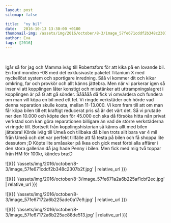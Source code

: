 ```yaml
---
layout: post
sitemap: false

title:  "ny bil"
date:   2016-10-13 13:30:00 +0100
thumbnail-img: /assets/img/2016/october/8-3/image_57fe671cddf2b348c2307b2f.jpg
author: Eva
tags: [2016]
---
```


 




Igår så for jag och Mamma iväg till Robertsfors för att kika på en lovande bil. En ford mondeo -08 med det exklusivaste paketet Titanium X med nyckellöst system och sportigare inredning. Såå vi kommer dit och kikar omkring, far och provkör och allt känns jättebra. Men när vi parkerar igen så inser vi att kopplingen låter konstigt och misstänker att uttrampningslagret i kopplingen är på G att gå sönder. Sååååå då fick vi omvärdera och fundera om man vill köpa en bil med ett fel. Vi ringde verkstäder och hörde vad denna reparation skulle kosta, mellan 11-13.000. Vi kom fram till att om man får köpa bilen till ett kraftigt reducerat pris så är det värt det. Så vi prutade ner den 10.000 och köpte den för 45.000 och ska då försöka hitta nån privat verkstad som kan göra reparationen billigare än vad de större verkstäderna vi ringde till. Bortsett från kopplingshistorian så känns allt med bilen jättebra! Körde iväg till Umeå och tillbaka då bilen trots allt bara var 4 mil från Umeå och det var perfekt tillfälle att få testa på bilen och få shoppa lite dessutom ;D Köpte lite småsaker på Ikea och gick mest förbi alla affärer i den stora gallerian då jag hade Penny i bilen. Men fick med mig två toppar från HM för 100kr, kändes bra:D

![]({{ '/assets/img/2016/october/8-3/image_57fe671cddf2b348c2307b2f.jpg'  | relative_url }})

![]({{ '/assets/img/2016/october/8-3/image_57fe671a2a6b225af1cbf2ec.jpg'  | relative_url }})

![]({{ '/assets/img/2016/october/8-3/image_57fe67172a6b225ade0a17e9.jpg'  | relative_url }})

![]({{ '/assets/img/2016/october/8-3/image_57fe67172a6b225ac88de513.jpg'  | relative_url }})

